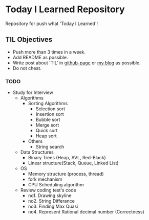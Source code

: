 # Today I Learned Repository

Repository for push what 'Today I Learned'!

## TIL Objectives
- Push more than 3 times in a week.
- Add README as possible.
- Write post about 'TIL' in [github-page](https://lenir.github.io) or [my blog](http://blog.naver.com/1net1) as possible.
- Do not cheat.

### TODO
- Study for Interview
  - Algorithms
    - Sorting Algorithms
      - Selection sort
      - Insertion sort
      - Bubble sort
      - Merge sort
      - Quick sort
      - Heap sort
    - Others
      - String search
  - Data Structures
    - Binary Trees (Heap, AVL, Red-Black)
    - Linear structure(Stack, Queue, Linked List)
  - OS
    - Memory structure (process, thread)
    - fork mechanism
    - CPU Scheduling algorithm
  - Review coding test's code
    - no1. Drawing skyline
    - no2. String Differance
    - no3. Finding Max Quasi
    - no4. Represent Rational decimal number (Correctness)
